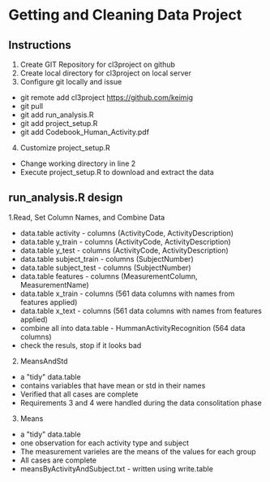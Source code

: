 # Getting and Cleaning Data Project 

## Instructions
1. Create GIT Repository for cl3project on github
2. Create local directory for cl3project on local server
3. Configure git locally and issue
  * git remote add cl3project https://github.com/keimig
  * git pull
  * git add run_analysis.R
  * git add project_setup.R
  * git add Codebook_Human_Activity.pdf
4. Customize project_setup.R
  * Change working directory in line 2
  * Execute project_setup.R to download and extract the data

## run_analysis.R design
1.Read, Set Column Names, and Combine Data 
  * data.table activity        - columns (ActivityCode, ActivityDescription)
  * data.table y_train         - columns (ActivityCode, ActivityDescription)
  * data.table y_test          - columns (ActivityCode, ActivityDescription)
  * data.table subject_train   - columns (SubjectNumber)
  * data.table subject_test    - columns (SubjectNumber)
  * data.table features        - columns (MeasurementColumn, MeasurementName)
  * data.table x_train         - columns (561 data columns with names from features applied)
  * data.table x_text          - columns (561 data columns with names from features applied)
  * combine all into data.table - HummanActivityRecognition (564 data columns)
  * check the resuls, stop if it looks bad
2. MeansAndStd 
  * a "tidy" data.table 
  * contains variables that have mean or std in their names 
  * Verified that all cases are complete
  * Requirements 3 and 4 were handled during the data consolitation phase 
3. Means
  * a "tidy" data.table 
  * one observation for each activity type and subject
  * The measurement varieles are the means of the values for each group
  * All cases are complete
  * meansByActivityAndSubject.txt - written using write.table 
